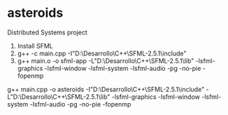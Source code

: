 # asteroids

Distributed Systems project

1. Install SFML
2. g++ -c main.cpp -I"D:\Desarrollo\C++\SFML-2.5.1\include"
3. g++ main.o -o sfml-app -L"D:\Desarrollo\C++\SFML-2.5.1\lib" -lsfml-graphics -lsfml-window -lsfml-system -lsfml-audio -pg -no-pie -fopenmp

g++ main.cpp -o asteroids -I"D:\Desarrollo\C++\SFML-2.5.1\include" -L"D:\Desarrollo\C++\SFML-2.5.1\lib" -lsfml-graphics -lsfml-window -lsfml-system -lsfml-audio -pg -no-pie -fopenmp
